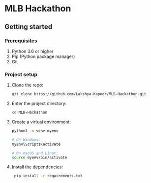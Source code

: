 # MLB Hackathon

## Getting started

### Prerequisites

1. Python 3.6 or higher
2. Pip (Python package manager)
3. Git

### Project setup

1. Clone the repo:

   ```bash
   git clone https://github.com/Lakshya-Kapoor/MLB-Hackathon.git
   ```

2. Enter the project directory:

   ```bash
   cd MLB-Hackathon
   ```

3. Create a virtual environment:

   ```bash
   python3 -m venv myenv

   # On Windows:
   myenv\Scripts\activate

   # On macOS and Linux:
   source myenv/bin/activate
   ```

4. Install the dependencies:

   ```bash
    pip install -r requirements.txt
   ```
